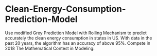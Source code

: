 # Clean-Energy-Consumption-Prediction-Model
Use modified Grey Prediction Model with Rolling Mechanism to predict accurately the clean energy consumption in states in US. 
With data in the past 20 years, the algorithm has an accuracy of above 95%.
Compete in 2018 The Mathematical Contest in Modeling.

